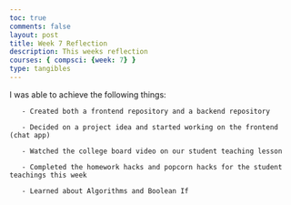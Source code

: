 ```yaml
---
toc: true
comments: false
layout: post
title: Week 7 Reflection
description: This weeks reflection
courses: { compsci: {week: 7} }
type: tangibles
---
```


I was able to achieve the following things:

       - Created both a frontend repository and a backend repository

       - Decided on a project idea and started working on the frontend (chat app)

       - Watched the college board video on our student teaching lesson

       - Completed the homework hacks and popcorn hacks for the student teachings this week

       - Learned about Algorithms and Boolean If